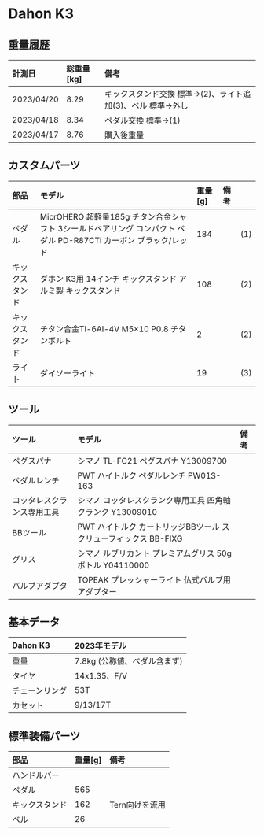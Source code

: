 # Dahon K3

## 重量履歴

|計測日|総重量[kg]|備考|
|:---|:---|:---|
|2023/04/20|8.29|キックスタンド交換 標準→(2)、ライト追加(3)、ベル 標準→外し|
|2023/04/18|8.34|ペダル交換 標準→(1)|
|2023/04/17|8.76|購入後重量|

## カスタムパーツ

|部品|モデル|重量[g]|備考||
|:---|:---|:---|:---|:---|
|ペダル|MicrOHERO 超軽量185g チタン合金シャフト 3シールドベアリング コンパクト ペダル PD-R87CTi カーボン ブラック/レッド|184||(1)|
|キックスタンド|ダホン K3用 14インチ キックスタンド アルミ製 キックスタンド|108||(2)|
|キックスタンド|チタン合金Ti-6Al-4V M5×10 P0.8 チタンボルト|2||(2)|
|ライト|ダイソーライト|19||(3)

## ツール
|ツール|モデル|備考|
|:---|:---|:---|
|ペグスパナ|シマノ TL-FC21 ペグスパナ Y13009700|
|ペダルレンチ|PWT ハイトルク ペダルレンチ PW01S-163||
|コッタレスクランス専用工具|シマノ コッタレスクランク専用工具 四角軸クランク Y13009010|
|BBツール|PWT ハイトルク カートリッジBBツール スクリューフィックス BB-FIXG||
|グリス|シマノ ルブリカント プレミアムグリス 50g ボトル Y04110000||
|バルブアダプタ|TOPEAK プレッシャーライト 仏式バルブ用アダプター||

## 基本データ

|Dahon K3|2023年モデル|
|:---|:---|
|重量|7.8kg (公称値、べダル含まず)|
|タイヤ|14x1.35、F/V|
|チェーンリング|53T|
|カセット|9/13/17T|

## 標準装備パーツ
|部品|重量[g]|備考|
|:---|:---|:---|
|ハンドルバー|||
|ペダル|565||
|キックスタンド|162|Tern向けを流用|
|ベル|26||
